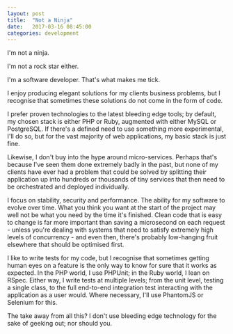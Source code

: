 ```yaml
---
layout: post
title:  "Not a Ninja"
date:   2017-03-16 08:45:00
categories: development
---
```

I'm not a ninja.

I'm not a rock star either.

I'm a software developer. That's what makes me tick.

I enjoy producing elegant solutions for my clients business problems, but I
recognise that sometimes these solutions do not come in the form of code.

I prefer proven technologies to the latest bleeding edge tools; by default, my
chosen stack is either PHP or Ruby, augmented with either MySQL or PostgreSQL.
If there's a defined need to use something more experimental, I'll do so, but
for the vast majority of web applications, my basic stack is just fine.

Likewise, I don't buy into the hype around micro-services. Perhaps that's
because I've seen them done extremely badly in the past, but none of my clients
have ever had a problem that could be solved by splitting their application up
into hundreds or thousands of tiny services that then need to be orchestrated
and deployed individually.

I focus on stability, security and performance. The ability for my software to
evolve over time. What you think you want at the start of the project may well
not be what you need by the time it's finished. Clean code that is easy to
change is far more important than saving a microsecond on each request - unless
you're dealing with systems that need to satisfy extremely high levels of
concurrency - and even then, there's probably low-hanging fruit elsewhere that
should be optimised first.

I like to write tests for my code, but I recognise that sometimes getting human
eyes on a feature is the only way to know for sure that it works as expected. In
the PHP world, I use PHPUnit; in the Ruby world, I lean on RSpec. Either way, I
write tests at multiple levels; from the unit level, testing a single class, to
the full end-to-end integration test interacting with the application as a user
would. Where necessary, I'll use PhantomJS or Selenium for this.

The take away from all this? I don't use bleeding edge technology for the sake
of geeking out; nor should you.
